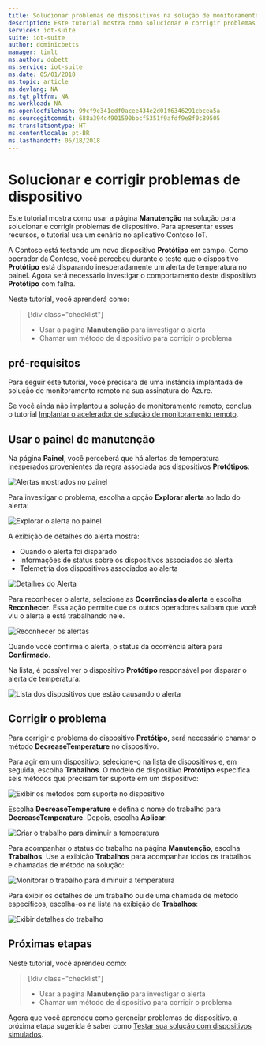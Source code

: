 ```yaml
---
title: Solucionar problemas de dispositivos na solução de monitoramento remoto – Azure | Microsoft Docs
description: Este tutorial mostra como solucionar e corrigir problemas de dispositivo na solução de monitoramento remoto.
services: iot-suite
suite: iot-suite
author: dominicbetts
manager: timlt
ms.author: dobett
ms.service: iot-suite
ms.date: 05/01/2018
ms.topic: article
ms.devlang: NA
ms.tgt_pltfrm: NA
ms.workload: NA
ms.openlocfilehash: 99cf9e341edf0acee434e2d01f6346291cbcea5a
ms.sourcegitcommit: 688a394c4901590bbcf5351f9afdf9e8f0c89505
ms.translationtype: HT
ms.contentlocale: pt-BR
ms.lasthandoff: 05/18/2018
---
```

# <a name="troubleshoot-and-remediate-device-issues"></a>Solucionar e corrigir problemas de dispositivo

Este tutorial mostra como usar a página **Manutenção** na solução para solucionar e corrigir problemas de dispositivo. Para apresentar esses recursos, o tutorial usa um cenário no aplicativo Contoso IoT.

A Contoso está testando um novo dispositivo **Protótipo** em campo. Como operador da Contoso, você percebeu durante o teste que o dispositivo **Protótipo** está disparando inesperadamente um alerta de temperatura no painel. Agora será necessário investigar o comportamento deste dispositivo **Protótipo** com falha.

Neste tutorial, você aprenderá como:

>[!div class="checklist"]
> * Usar a página **Manutenção** para investigar o alerta
> * Chamar um método de dispositivo para corrigir o problema

## <a name="prerequisites"></a>pré-requisitos

Para seguir este tutorial, você precisará de uma instância implantada de solução de monitoramento remoto na sua assinatura do Azure.

Se você ainda não implantou a solução de monitoramento remoto, conclua o tutorial [Implantar o acelerador de solução de monitoramento remoto](../iot-accelerators/iot-accelerators-remote-monitoring-deploy.md).

## <a name="use-the-maintenance-dashboard"></a>Usar o painel de manutenção

Na página **Painel**, você perceberá que há alertas de temperatura inesperados provenientes da regra associada aos dispositivos **Protótipos**:

![Alertas mostrados no painel](media/iot-suite-remote-monitoring-maintain/dashboardalarm.png)

Para investigar o problema, escolha a opção **Explorar alerta** ao lado do alerta:

![Explorar o alerta no painel](media/iot-suite-remote-monitoring-maintain/dashboardexplorealarm.png)

A exibição de detalhes do alerta mostra:

* Quando o alerta foi disparado
* Informações de status sobre os dispositivos associados ao alerta
* Telemetria dos dispositivos associados ao alerta

![Detalhes do Alerta](media/iot-suite-remote-monitoring-maintain/maintenancealarmdetail.png)

Para reconhecer o alerta, selecione as **Ocorrências do alerta** e escolha **Reconhecer**. Essa ação permite que os outros operadores saibam que você viu o alerta e está trabalhando nele.

![Reconhecer os alertas](media/iot-suite-remote-monitoring-maintain/maintenanceacknowledge.png)

Quando você confirma o alerta, o status da ocorrência altera para **Confirmado**.

Na lista, é possível ver o dispositivo **Protótipo** responsável por disparar o alerta de temperatura:

![Lista dos dispositivos que estão causando o alerta](media/iot-suite-remote-monitoring-maintain/maintenanceresponsibledevice.png)

## <a name="remediate-the-issue"></a>Corrigir o problema

Para corrigir o problema do dispositivo **Protótipo**, será necessário chamar o método **DecreaseTemperature** no dispositivo.

Para agir em um dispositivo, selecione-o na lista de dispositivos e, em seguida, escolha **Trabalhos**. O modelo de dispositivo **Protótipo** especifica seis métodos que precisam ter suporte em um dispositivo:

![Exibir os métodos com suporte no dispositivo](media/iot-suite-remote-monitoring-maintain/maintenancemethods.png)

Escolha **DecreaseTemperature** e defina o nome do trabalho para **DecreaseTemperature**. Depois, escolha **Aplicar**:

![Criar o trabalho para diminuir a temperatura](media/iot-suite-remote-monitoring-maintain/maintenancecreatejob.png)

Para acompanhar o status do trabalho na página **Manutenção**, escolha **Trabalhos**. Use a exibição **Trabalhos** para acompanhar todos os trabalhos e chamadas de método na solução:

![Monitorar o trabalho para diminuir a temperatura](media/iot-suite-remote-monitoring-maintain/maintenancerunningjob.png)

Para exibir os detalhes de um trabalho ou de uma chamada de método específicos, escolha-os na lista na exibição de **Trabalhos**:

![Exibir detalhes do trabalho](media/iot-suite-remote-monitoring-maintain/maintenancejobdetail.png)

## <a name="next-steps"></a>Próximas etapas

Neste tutorial, você aprendeu como:

<!-- Repeat task list from intro -->
>[!div class="checklist"]
> * Usar a página **Manutenção** para investigar o alerta
> * Chamar um método de dispositivo para corrigir o problema

Agora que você aprendeu como gerenciar problemas de dispositivo, a próxima etapa sugerida é saber como [Testar sua solução com dispositivos simulados](iot-suite-remote-monitoring-test.md).

<!-- Next tutorials in the sequence -->